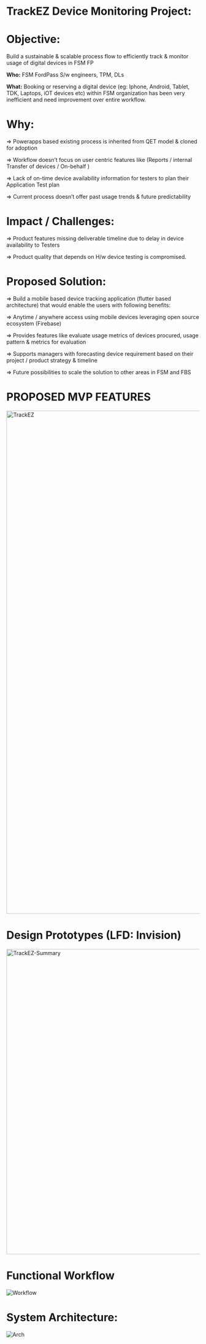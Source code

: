 # TrackEZ Device Monitoring Project:

# Objective: 

Build a sustainable & scalable process flow to efficiently track & monitor usage of digital devices in FSM FP  

**Who:**  FSM FordPass S/w engineers, TPM, DLs

**What:** Booking or reserving a digital device (eg: Iphone, Android, Tablet, TDK, Laptops, iOT devices etc) within FSM organization has been very inefficient and need improvement over entire workflow. 

# Why:  

=> Powerapps based existing process is inherited from QET model & cloned for adoption

=> Workflow doesn’t focus on user centric features like (Reports / internal Transfer of devices / On-behalf )

=> Lack of on-time device availability information for testers to plan their Application Test plan

=> Current process doesn’t offer past usage trends & future predictability 

# Impact / Challenges: 

=> Product features missing deliverable timeline due to delay in device availability to Testers

=> Product quality that depends on H/w device testing is compromised.

# Proposed Solution:

=> Build a mobile based device tracking application (flutter based architecture) that would enable the users with following benefits:

=> Anytime / anywhere access using mobile devices leveraging open source ecosystem (Firebase)

=> Provides features like evaluate usage metrics of devices procured, usage pattern & metrics for evaluation

=> Supports managers with forecasting device requirement based on their project / product strategy & timeline

=> Future possibilities to scale the solution to other areas in FSM and FBS 


# PROPOSED MVP FEATURES
  
<img width="1312" alt="TrackEZ" src="https://user-images.githubusercontent.com/42070737/219647518-49861a9e-6bb1-4aba-ab31-388d4f9c0aea.png">


# Design Prototypes (LFD: Invision)

<img width="796" alt="TrackEZ-Summary" src="https://user-images.githubusercontent.com/42070737/219653178-da32701b-114c-4b41-aa8d-baab61be37a7.png">

# Functional Workflow
![Workflow](https://user-images.githubusercontent.com/42070737/219650968-f9b15105-f2f1-43df-817a-176f3492c85e.jpg)

# System Architecture:
![Arch](https://user-images.githubusercontent.com/42070737/220030102-0a53cd40-ab8c-4eb3-8919-945ffc0cb9cb.jpeg)


